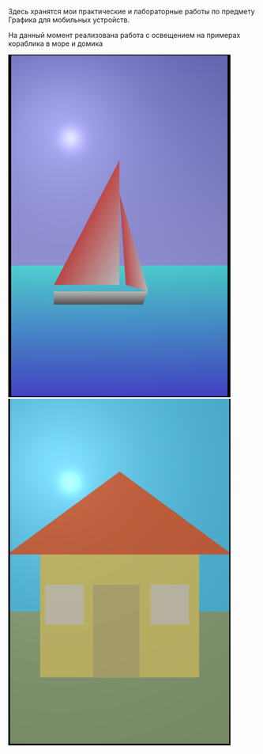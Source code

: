 Здесь хранятся мои практические и лабораторные работы по предмету Графика для мобильных устройств.

На данный момент реализована работа с освещением на примерах кораблика в море и домика

<img width=450 src="./pictures/boat.png" />
<img width=450 src="./pictures/house.png" />